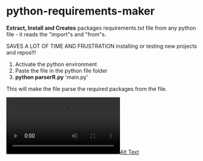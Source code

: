 # python-requirements-maker
**Extract, Install and Creates** packages requirements.txt file from any python file - it reads the "import"s and "from"s.

SAVES A LOT OF TIME AND FRUSTRATION installing or testing new projects and repos!!!

1. Activate the python environment
2. Paste the file in the python file folder  
3. **python parserR.py** 'main.py'

This will make the file parse the required packages from the file.

[![Alt Text](https://raw.githubusercontent.com/HyperUpscale/python-requirements-maker/main/example.mp4)](https://raw.githubusercontent.com/HyperUpscale/python-requirements-maker/main/example.mp4)



   
